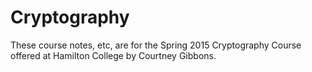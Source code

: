 # Cryptography

These course notes, etc, are for the Spring 2015 Cryptography Course offered at Hamilton College by Courtney Gibbons.
